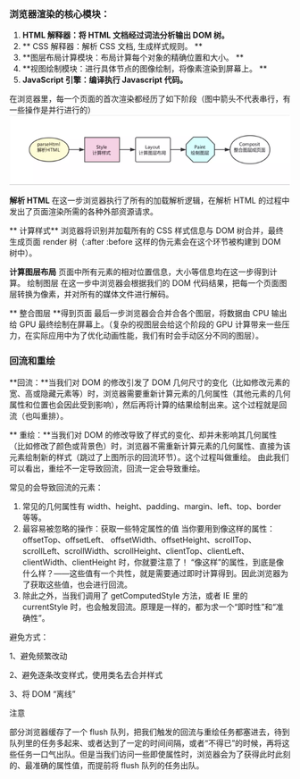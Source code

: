 ### 浏览器渲染的核心模块：

1. **HTML 解释器：将 HTML 文档经过词法分析输出 DOM 树。**
2. ** CSS 解释器：解析 CSS 文档, 生成样式规则。 **
3. **图层布局计算模块：布局计算每个对象的精确位置和大小。 **
4. **视图绘制模块：进行具体节点的图像绘制，将像素渲染到屏幕上。 **
5. **JavaScript 引擎：编译执行 Javascript 代码。**

在浏览器里，每一个页面的首次渲染都经历了如下阶段（图中箭头不代表串行，有一些操作是并行进行的）![](/assets/render.png)

**解析 HTML** 在这一步浏览器执行了所有的加载解析逻辑，在解析 HTML 的过程中发出了页面渲染所需的各种外部资源请求。

** 计算样式** 浏览器将识别并加载所有的 CSS 样式信息与 DOM 树合并，最终生成页面 render 树（:after :before 这样的伪元素会在这个环节被构建到 DOM 树中）。

**计算图层布局** 页面中所有元素的相对位置信息，大小等信息均在这一步得到计算。 绘制图层 在这一步中浏览器会根据我们的 DOM 代码结果，把每一个页面图层转换为像素，并对所有的媒体文件进行解码。

** 整合图层 **得到页面 最后一步浏览器会合并合各个图层，将数据由 CPU 输出给 GPU 最终绘制在屏幕上。（复杂的视图层会给这个阶段的 GPU 计算带来一些压力，在实际应用中为了优化动画性能，我们有时会手动区分不同的图层）。



### 回流和重绘

**回流：**当我们对 DOM 的修改引发了 DOM 几何尺寸的变化（比如修改元素的宽、高或隐藏元素等）时，浏览器需要重新计算元素的几何属性（其他元素的几何属性和位置也会因此受到影响），然后再将计算的结果绘制出来。这个过程就是回流（也叫重排）。

** 重绘：**当我们对 DOM 的修改导致了样式的变化、却并未影响其几何属性（比如修改了颜色或背景色）时，浏览器不需重新计算元素的几何属性、直接为该元素绘制新的样式（跳过了上图所示的回流环节）。这个过程叫做重绘。 由此我们可以看出，重绘不一定导致回流，回流一定会导致重绘。

常见的会导致回流的元素：

1. 常见的几何属性有 width、height、padding、margin、left、top、border 等等。
2. 最容易被忽略的操作：获取一些特定属性的值 当你要用到像这样的属性：offsetTop、offsetLeft、 offsetWidth、offsetHeight、scrollTop、scrollLeft、scrollWidth、scrollHeight、clientTop、clientLeft、clientWidth、clientHeight 时，你就要注意了！ “像这样”的属性，到底是像什么样？——这些值有一个共性，就是需要通过即时计算得到。因此浏览器为了获取这些值，也会进行回流。
3. 除此之外，当我们调用了 getComputedStyle 方法，或者 IE 里的 currentStyle 时，也会触发回流。原理是一样的，都为求一个“即时性”和“准确性”。

避免方式：

1、避免频繁改动

2、避免逐条改变样式，使用类名去合并样式

3、将 DOM “离线”

注意

部分浏览器缓存了一个 flush 队列，把我们触发的回流与重绘任务都塞进去，待到队列里的任务多起来、或者达到了一定的时间间隔，或者“不得已”的时候，再将这些任务一口气出队。但是当我们访问一些即使属性时，浏览器会为了获得此时此刻的、最准确的属性值，而提前将 flush 队列的任务出队。



